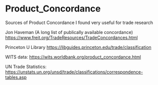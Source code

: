 # Product_Concordance

Sources of Product Concordance I found very useful for trade research

Jon Haveman (A long list of publically available concordance)
https://www.freit.org/TradeResources/TradeConcordances.html

Princeton U Library
https://libguides.princeton.edu/trade/classification

WITS data:
https://wits.worldbank.org/product_concordance.html

UN Trade Statistics:
https://unstats.un.org/unsd/trade/classifications/correspondence-tables.asp


